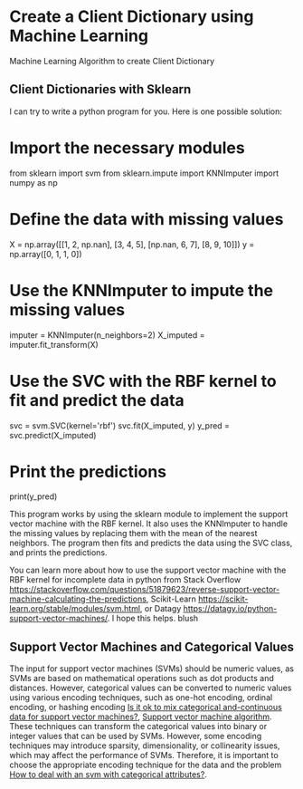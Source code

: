 # Create a Client Dictionary using Machine Learning
Machine Learning Algorithm to create Client Dictionary 

## Client Dictionaries with Sklearn
I can try to write a python program for you. Here is one possible solution:

# Import the necessary modules
from sklearn import svm
from sklearn.impute import KNNImputer
import numpy as np

# Define the data with missing values
X = np.array([[1, 2, np.nan],
[3, 4, 5],
[np.nan, 6, 7],
[8, 9, 10]])
y = np.array([0, 1, 1, 0])

# Use the KNNImputer to impute the missing values
imputer = KNNImputer(n_neighbors=2)
X_imputed = imputer.fit_transform(X)

# Use the SVC with the RBF kernel to fit and predict the data
svc = svm.SVC(kernel='rbf')
svc.fit(X_imputed, y)
y_pred = svc.predict(X_imputed)

# Print the predictions
print(y_pred)

This program works by using the sklearn module to implement the support vector machine with the RBF kernel. It also uses the KNNImputer to handle the missing values by replacing them with the mean of the nearest neighbors. The program then fits and predicts the data using the SVC class, and prints the predictions.

You can learn more about how to use the support vector machine with the RBF kernel for incomplete data in python from Stack Overflow https://stackoverflow.com/questions/51879623/reverse-support-vector-machine-calculating-the-predictions, Scikit-Learn https://scikit-learn.org/stable/modules/svm.html, or Datagy https://datagy.io/python-support-vector-machines/. I hope this helps. blush

## Support Vector Machines and Categorical Values
The input for support vector machines (SVMs) should be numeric values, as SVMs are based on mathematical operations such as dot products and distances.
However, categorical values can be converted to numeric values using various encoding techniques, such as one-hot encoding, ordinal encoding, or hashing encoding [Is it ok to mix categorical and-continuous data for support vector machines?](https://stats.stackexchange.com/questions/50474/is-it-ok-to-mix-categorical-and-continuous-data-for-svm-support-vector-machines), [Support vector machine algorithm](https://www.geeksforgeeks.org/support-vector-machine-algorithm/).
These techniques can transform the categorical values into binary or integer values that can be used by SVMs.
However, some encoding techniques may introduce sparsity, dimensionality, or collinearity issues, which may affect the performance of SVMs. Therefore, it is important to choose the appropriate encoding technique for the data and the problem [How to deal with an svm with categorical attributes?](https://stats.stackexchange.com/questions/52915/how-to-deal-with-an-svm-with-categorical-attributes).
